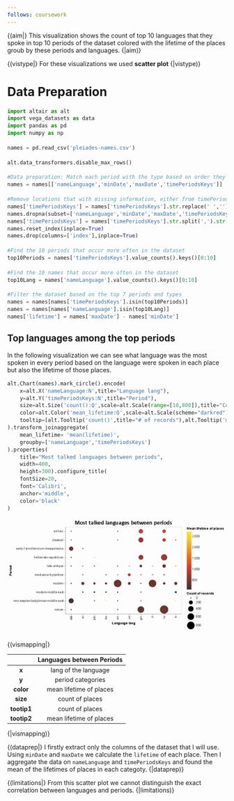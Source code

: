 ```yaml
---
follows: coursework
---
```


{(aim|}
This visualization shows the count of top 10 languages that they spoke in top 10 periods of the dataset colored with the lifetime of the places groub by these periods and languages.
{|aim)}

{(vistype|}
For these visualizations we used **scatter plot**
{|vistype)}

# Data Preparation

```python
import altair as alt
import vega_datasets as data
import pandas as pd
import numpy as np

names = pd.read_csv('pleiades-names.csv')

alt.data_transformers.disable_max_rows()

#Data preparation: Match each period with the type based on order they are inserted
names = names[['nameLanguage','minDate','maxDate','timePeriodsKeys']]

#Remove locations that with missing information, either from timePeriodsKeys or featureType
names['timePeriodsKeys'] = names['timePeriodsKeys'].str.replace(' ','')
names.dropna(subset=['nameLanguage','minDate','maxDate','timePeriodsKeys'],inplace=True)
names['timePeriodsKeys'] = names['timePeriodsKeys'].str.split(',').str[0]
names.reset_index(inplace=True)
names.drop(columns=['index'],inplace=True)

#Find the 10 periods that occur more often in the dataset
top10Periods = names['timePeriodsKeys'].value_counts().keys()[0:10]

#Find the 10 names that occur more often in the dataset
top10Lang = names['nameLanguage'].value_counts().keys()[0:10]

#Filter the dataset based on the top 7 periods and types
names = names[names['timePeriodsKeys'].isin(top10Periods)]
names = names[names['nameLanguage'].isin(top10Lang)]
names['lifetime'] = names['maxDate'] - names['minDate']
```
## Top languages among the top periods

In the following visualization we can see what language was the most spoken in every period based on the language were spoken in each place but also the lifetime of those places.

```python
alt.Chart(names).mark_circle().encode(
    x=alt.X('nameLanguage:N',title="Language lang"),
    y=alt.Y('timePeriodsKeys:N',title="Period"),
    size=alt.Size('count():Q',scale=alt.Scale(range=[10,800]),title="Count of records"),
    color=alt.Color('mean_lifetime:Q',scale=alt.Scale(scheme="darkred"),title="Mean lifetime of places"),
    tooltip=[alt.Tooltip('count()',title="# of records"),alt.Tooltip('mean_lifetime:Q',title="Mean lifetime")]
).transform_joinaggregate(
    mean_lifetime= 'mean(lifetime)',
    groupby=['nameLanguage','timePeriodsKeys']
).properties(
    title="Most talked languages between periods",
    width=400,
    height=300).configure_title(
    fontSize=20,
    font='Calibri',
    anchor='middle',
    color='black'
)
```

![Final Fourth Gif](Material/FourthVisualization/FinalFourthGif.gif)

{(vismapping|}

 |           |Languages between Periods|
 |:---------:|:-----------------------:|
 |**x**      |lang of the language     |
 |**y**      |period categories        |
 |**color**  |mean lifetime of places  |
 |**size**   |count of places          |
 |**tootip1**|count of places          |
 |**tootip2**|mean lifetime of places  |

{|vismapping)}

{(dataprep|}
I firstly extract only the columns of the dataset that I will use. Using `minDate` and `maxDate` we calculate the `lifetime` of each place. Then I aggregate the data on `nameLanguage` and `timePeriodsKeys` and found the mean of the lifetimes of places in each categoty.
{|dataprep)}

{(limitations|}
From this scatter plot we cannot distinguish the exact correlation between languages and periods.
{|limitations)}
